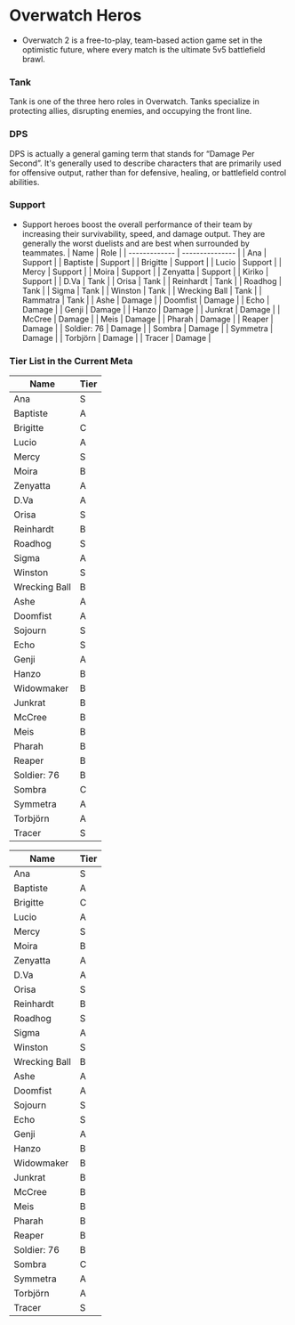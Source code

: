 # Overwatch Heros
- Overwatch 2 is a free-to-play, team-based action game set in the optimistic future, where every match is the ultimate 5v5 battlefield brawl.

### Tank
Tank is one of the three hero roles in Overwatch. Tanks specialize in protecting allies, disrupting enemies, and occupying the front line.

### DPS 
DPS is actually a general gaming term that stands for “Damage Per Second”. It's generally used to describe characters that are primarily used for offensive output, rather than for defensive, healing, or battlefield control abilities.

### Support
- Support heroes boost the overall performance of their team by increasing their survivability, speed, and damage output. They are generally the worst duelists and are best when surrounded by teammates.
| Name          | Role            |
| ------------- | --------------- |
| Ana           | Support         |
| Baptiste      | Support         |
| Brigitte      | Support         |
| Lucio         | Support         |
| Mercy         | Support         |
| Moira         | Support         |
| Zenyatta      | Support         |
| Kiriko        | Support         |
| D.Va          | Tank            |
| Orisa         | Tank            |
| Reinhardt     | Tank            |
| Roadhog       | Tank            |
| Sigma         | Tank            |
| Winston       | Tank            |
| Wrecking Ball | Tank            |
| Rammatra      | Tank            |
| Ashe          | Damage          |
| Doomfist      | Damage          |
| Echo          | Damage          |
| Genji         | Damage          |
| Hanzo         | Damage          |
| Junkrat       | Damage          |
| McCree        | Damage          |
| Meis          | Damage          |
| Pharah        | Damage          |
| Reaper        | Damage          |
| Soldier: 76   | Damage          |
| Sombra        | Damage          |
| Symmetra      | Damage          |
| Torbjörn      | Damage          |
| Tracer        | Damage          |


### Tier List in the Current Meta
| Name          | Tier            |
| ------------- | --------------- |
| Ana           | S               |
| Baptiste      | A               |
| Brigitte      | C               |
| Lucio         | A               |
| Mercy         | S               |
| Moira         | B               |
| Zenyatta      | A               |
| D.Va          | A               |
| Orisa         | S               |
| Reinhardt     | B               |
| Roadhog       | S               |
| Sigma         | A               |
| Winston       | S               |
| Wrecking Ball | B               |
| Ashe          | A               |
| Doomfist      | A               |
| Sojourn       | S               |
| Echo          | S               |
| Genji         | A               |
| Hanzo         | B               |
| Widowmaker    | B               |
| Junkrat       | B               |
| McCree        | B               |
| Meis          | B               |
| Pharah        | B               |
| Reaper        | B               |
| Soldier: 76   | B               |
| Sombra        | C               |
| Symmetra      | A               |
| Torbjörn      | A               |
| Tracer        | S               |

 Name          | Tier            
 ------------- | --------------- 
 Ana           | S               
 Baptiste      | A               
 Brigitte      | C               
 Lucio         | A               
 Mercy         | S               
 Moira         | B               
 Zenyatta      | A               
 D.Va          | A               
 Orisa         | S               
 Reinhardt     | B               
 Roadhog       | S               
 Sigma         | A               
 Winston       | S               
 Wrecking Ball | B               
 Ashe          | A               
 Doomfist      | A               
 Sojourn       | S               
 Echo          | S               
 Genji         | A               
 Hanzo         | B               
 Widowmaker    | B               
 Junkrat       | B               
 McCree        | B               
 Meis          | B               
 Pharah        | B               
 Reaper        | B               
 Soldier: 76   | B               
 Sombra        | C               
 Symmetra      | A               
 Torbjörn      | A               
 Tracer        | S               
